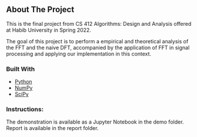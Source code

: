 <!-- ABOUT THE PROJECT -->
## About The Project

This is the final project from CS 412 Algorithms: Design and Analysis offered at Habib University in Spring 2022.

The goal of this project is to perform a empirical and theoretical analysis of the FFT and the naive DFT, accompanied by the application of FFT in signal processing and applying our implementation in this context. 

### Built With

* [Python](https://www.python.org/)
* [NumPy](https://numpy.org/)
* [SciPy](https://scipy.org/)

### Instructions:

The demonstration is available as a Jupyter Notebook in the demo folder. Report is available in the report folder.

